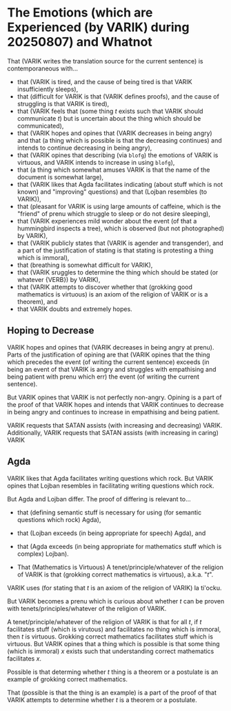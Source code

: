 The Emotions (which are Experienced (by VARIK) during 20250807) and Whatnot
=================================================================================

That (VARIK writes the translation source for the current sentence) is contemporaneous with...

* that (VARIK is tired, and the cause of being tired is that VARIK insufficiently sleeps),
* that (difficult for VARIK is that (VARIK defines proofs), and the cause of struggling is that VARIK is tired),
* that (VARIK feels that (some thing $t$ exists such that VARIK should communicate $t$) but is uncertain about the thing which should be communicated),
* that (VARIK hopes and opines that (VARIK decreases in being angry) and that (a thing which is possible is that the decreasing continues) and intends to continue decreasing in being angry),
* that (VARIK opines that describing (via `blofg`) the emotions of VARIK is virtuous, and VARIK intends to increase in using `blofg`),
* that (a thing which somewhat amuses VARIK is that the name of the document is somewhat large),
* that (VARIK likes that Agda facilitates indicating (about stuff which is not known) and "improving" questions) and that (Lojban resembles (to VARIK)),
* that (pleasant for VARIK is using large amounts of caffeine, which is the "friend" of prenu which struggle to sleep or do not desire sleeping),
* that (VARIK experiences mild wonder about the event (of that a hummingbird inspects a tree), which is observed (but not photographed) by VARIK),
* that (VARIK publicly states that (VARIK is agender and transgender), and a part of the justification of stating is that stating is protesting a thing which is immoral),
* that (breathing is somewhat difficult for VARIK),
* that (VARIK sruggles to determine the thing which should be stated (or whatever {VERB}) by VARIK),
* that (VARIK attempts to discover whether that (grokking good mathematics is virtuous) is an axiom of the religion of VARIK or is a theorem), and
* that VARIK doubts and extremely hopes.

## Hoping to Decrease
VARIK hopes and opines that (VARIK decreases in being angry at prenu).  Parts of the justification of opining are that (VARIK opines that the thing which precedes the event (of writing the current sentence) exceeds (in being an event of that VARIK is angry and struggles with empathising and being patient with prenu which err) the event (of writing the current sentence).

But VARIK opines that VARIK is not perfectly non-angry.  Opining is a part of the proof of that VARIK hopes and intends that VARIK continues to decrease in being angry and continues to increase in empathising and being patient.

VARIK requests that SATAN assists (with increasing and decreasing) VARIK.  Additionally, VARIK requests that SATAN assists (with increasing in caring) VARIK

## Agda
VARIK likes that Agda facilitates writing questions which rock.  But VARIK opines that Lojban resembles in facilitating writing questions which rock.

But Agda and Lojban differ.  The proof of differing is relevant to...

* that (defining semantic stuff is necessary for using (for semantic questions which rock) Agda),
* that (Lojban exceeds (in being appropriate for speech) Agda), and
* that (Agda exceeds (in being appropriate for mathematics stuff which is complex) Lojban).

* That (Mathematics is Virtuous)
A tenet/principle/whatever of the religion of VARIK is that (grokking correct mathematics is virtuous), a.k.a. "$t$".

VARIK uses (for stating that $t$ is an axiom of the religion of VARIK) la ti'ocku.

But VARIK becomes a prenu which is curious about whether $t$ can be proven with tenets/principles/whatever of the religion of VARIK.

A tenet/principle/whatever of the religion of VARIK is that for all $t$, if $t$ facilitates stuff (which is virutous) and facilitates no thing which is immoral, then $t$ is virtuous.  Grokking correct mathematics facilitates stuff which is virtuous.  But VARIK opines that a thing which is possible is that some thing (which is immoral) $x$ exists such that understanding correct mathematics facilitates $x$.

Possible is that determing whether $t$ thing is a theorem or a postulate is an example of grokking correct mathematics.

That (possible is that the thing is an example) is a part of the proof of that VARIK attempts to determine whether $t$ is a theorem or a postulate.
